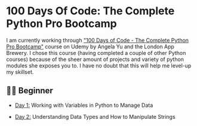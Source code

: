 # 100 Days Of Code: The Complete Python Pro Bootcamp

I am currently working through ["100 Days of Code - The Complete Python Pro Bootcamp"](https://www.udemy.com/course/100-days-of-code/) course on Udemy by Angela Yu and the London App Brewery.
I chose this course (having completed a couple of other Python courses) because of the sheer amount of projects and variety of python modules she exposes you to. I have no doubt that this will help me level-up my skillset.

## 👨‍🎓 Beginner

- [Day 1:](https://github.com/SunilParbhoo/100-Days-of-Code-Python/tree/main/day01) Working with Variables in Python to Manage Data

- [Day 2:](https://github.com/SunilParbhoo/100-Days-of-Code-Python/tree/main/day02) Understanding Data Types and How to Manipulate Strings

